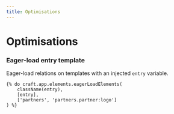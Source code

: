 ```yaml
---
title: Optimisations
---
```


# Optimisations

### Eager-load entry template

Eager-load relations on templates with an injected `entry` variable.

```twig
{% do craft.app.elements.eagerLoadElements(
	className(entry),
	[entry],
	['partners', 'partners.partner:logo']
) %}
```
